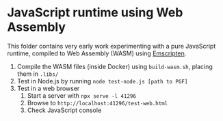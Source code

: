 # JavaScript runtime using Web Assembly

This folder contains very early work experimenting with a pure JavaScript runtime,
compiled to Web Assembly (WASM) using [Emscripten](https://emscripten.org/).

1. Compile the WASM files (inside Docker) using `build-wasm.sh`, placing them in `.libs/`
2. Test in Node.js by running `node test-node.js [path to PGF]`
3. Test in a web browser
    1. Start a server with `npx serve -l 41296`
    2. Browse to `http://localhost:41296/test-web.html`
    3. Check JavaScript console
